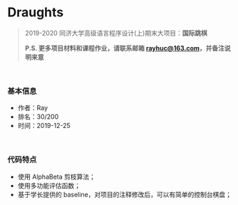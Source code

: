 # Draughts
> 2019-2020 同济大学高级语言程序设计(上)期末大项目：**国际跳棋**
>
> **P.S. 更多项目材料和课程作业，请联系邮箱 rayhuc@163.com，并备注说明来意**

<br/>

### 基本信息

- 作者：Ray
- 排名：30/200
- 时间：2019-12-25

<br/>

### 代码特点

- 使用 AlphaBeta 剪枝算法；
- 使用多功能评估函数；
- 基于学长提供的 baseline，对项目的注释修改后，可以有简单的控制台棋盘；
